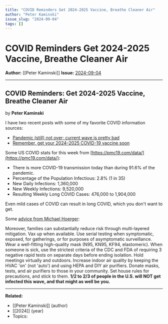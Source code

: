 ```yaml
---
title: "COVID Reminders Get 2024-2025 Vaccine, Breathe Cleaner Air"
author: "Peter Kaminski"
issue_slug: "2024-09-04"
tags: []
---
```


# COVID Reminders Get 2024-2025 Vaccine, Breathe Cleaner Air

**Author:** [[Peter Kaminski]]
**Issue:** [2024-09-04](https://plex.collectivesensecommons.org/2024-09-04/)

---

## COVID Reminders: Get 2024-2025 Vaccine, Breathe Cleaner Air
by **Peter Kaminski**

I have two recent posts with some of my favorite COVID information sources:

- [Pandemic (still) not over; current wave is pretty bad](https://petescovid19.substack.com/p/pandemic-still-not-over-current-wave)
- [Remember, get your 2024–2025 COVID-19 vaccine soon](https://petescovid19.substack.com/p/remember-get-your-20242025-covid)

Some US COVID stats for this week from [https://pmc19.com/data/](https://pmc19.com/data/):

- There is more COVID-19 transmission today than during 91.6% of the pandemic.
-  Percentage of the Population Infectious: 2.8% (1 in 35)
- New Daily Infections: 1,360,000
- New Weekly Infections: 9,520,000
- Resulting Weekly Long COVID Cases: 476,000 to 1,904,000

Even mild cases of COVID can result in long COVID, which you don't want to get.

Some [advice from Michael Hoerger](https://x.com/michael_hoerger/status/1829011009207459976):

Moreover, families can substantially reduce risk through multi-layered mitigation. Vax up when available. Use serial testing when symptomatic, exposed, for gatherings, or for purposes of asymptomatic surveillance. Wear a well-fitting high-quality mask (N95, KN95, KF94, elastomeric). When someone is sick, use the strictest criteria of the CDC and FDA of requiring 3 negative rapid tests on separate days before ending isolation. Hold meetings virtually and outdoors. Increase indoor air quality by keeping the HVAC 'on' (not 'auto') and using HEPA and DIY air purifiers. Donate masks, tests, and air purifiers to those in your community. Set house rules for precautions, and stick to them. **1/2 to 2/3 of people in the U.S. will NOT get infected this wave, and that might as well be you.**

---

**Related:**
- [[Peter Kaminski]] (author)
- [[2024]] (year)
- Topics: 

